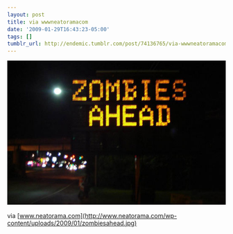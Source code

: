 ```yaml
---
layout: post
title: via wwwneatoramacom
date: '2009-01-29T16:43:23-05:00'
tags: []
tumblr_url: http://endemic.tumblr.com/post/74136765/via-wwwneatoramacom
---
```

 ![](/tumblr_files/GozJ8yit3jbhzj3dtQLO29y0o1_540.jpg)  

via [www.neatorama.com](http://www.neatorama.com/wp-content/uploads/2009/01/zombiesahead.jpg)

